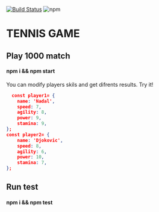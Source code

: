 [![Build Status](https://travis-ci.org/wooltar/game.svg?branch=master)](https://travis-ci.org/wooltar/game)
![npm](https://img.shields.io/npm/v/npm.svg)

# TENNIS GAME

## Play 1000 match

#### npm i && npm start

You can modify players skils and get difrents results. Try it!

```json
  const player1= {
    name: 'Nadal',
    speed: 7,
    agility: 8,
    power: 9,
    stamina: 9,
};
const player2= {
    name: 'Djokovic',
    speed: 8,
    agility: 6,
    power: 10,
    stamina: 7,
};
```


## Run test

#### npm i && npm test